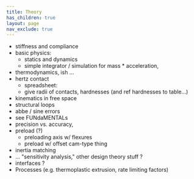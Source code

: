 ```yaml
---
title: Theory
has_children: true 
layout: page
nav_exclude: true   
---
```


- stiffness and compliance 
- basic physics:
  - statics and dynamics 
  - simple integrator / simulation for mass * acceleration, 
- thermodynamics, ish ... 
- hertz contact 
  - spreadsheet: 
  - give radii of contacts, hardnesses (and ref hardnesses to table...)
- kinematics in free space 
- structural loops 
- abbe / sine errors 
- see FUNdaMENTALs
- precision vs. accuracy, 
- preload (?) 
	- preloading axis w/ flexures 
	- preload w/ offset cam-type thing 
- inertia matching
- ... "sensitivity analysis," other design theory stuff ? 
- interfaces ?
- Processes (e.g. thermoplastic extrusion, rate limiting factors)